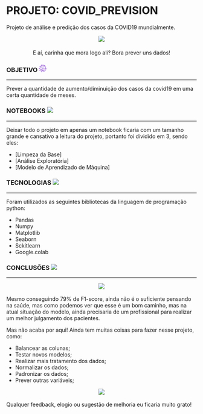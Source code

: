 # PROJETO: COVID_PREVISION
Projeto de análise e predição dos casos da COVID19 mundialmente.

<p align= "center">
<img src="https://github.com/m4ximino/COVID_PREVISION/tree/main/img/coronavirus.webp" min-width="300px" max-width="200px" width="750px" ><br>
 <br>E aí, carinha que mora logo ali? Bora prever uns dados!  
</p>

### **OBJETIVO** <img width="20px" src="https://github.com/m4ximino/COVID_PREVISION/blob/main/img/coronavirus.png" /> 
***
Prever a quantidade de aumento/diminuição dos casos da covid19 em uma certa quantidade de meses.

### **NOTEBOOKS** <img width="20px" src="https://github.com/m4ximino/COVID_PREVISION/tree/main/img/coronavirus.png" /> 
***
Deixar todo o projeto em apenas um notebook ficaria com um tamanho grande e cansativo a leitura do projeto, portanto foi dividido em 3, sendo eles:

* [Limpeza da Base]
* [Análise Exploratória]
* [Modelo de Aprendizado de Máquina]

### **TECNOLOGIAS** <img width="20px" src="https://github.com/m4ximino/COVID_PREVISION/tree/main/img/coronavirus.png" /> 
***
<div align = "left"> 
 Foram utilizados as seguintes bibliotecas da linguagem de programação python:
 
 
   * Pandas
   * Numpy
   * Matplotlib
   * Seaborn
   * Sckitlearn
   * Google.colab
</div>


### **CONCLUSÕES** <img width="20px" src="https://github.com/m4ximino/COVID_PREVISION/tree/main/img/coronavirus.png" /> 
***

 <p align= "center">
<img src="https://github.com/m4ximino/COVID_PREVISION/tree/main/img/giphy3.gif" min-width="300px" max-width="200px" width="500px" >
</p>


Mesmo conseguindo 79% de F1-score, ainda não é o suficiente pensando na saúde, mas como podemos ver que esse é um bom caminho, mas na atual situação do modelo, ainda precisaria de um profissional para realizar um melhor julgamento dos pacientes.

Mas não acaba por aqui! Ainda tem muitas coisas para fazer nesse projeto, como:

* Balancear as colunas;
* Testar novos modelos;
* Realizar mais tratamento dos dados;
* Normalizar os dados;
* Padronizar os dados;
* Prever outras variáveis;

<p align= "center">
<img src="https://media4.giphy.com/media/8aoHWnOXnCJd3Yrr55/giphy.gif?cid=ecf05e47ojh5x4jomonpipzdfuqmur0yyl53rzgxc21h3h05&rid=giphy.gif&ct=s" min-width="300px" max-width="200px" width="200px" >
</p>

<p align= "left">
Qualquer feedback, elogio ou sugestão de melhoria eu ficaria muito grato!
</p>
